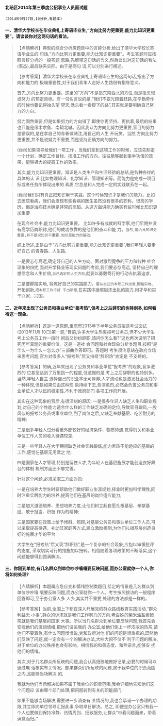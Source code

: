 #### 北碚区2014年第三季度公招事业人员面试题
    (2014年9月27日,10分钟,有题本)
#### 一、清华大学校长在毕业典礼上寄语毕业生,“方向比努力更重要,能力比知识更重要”。请谈谈你对这两句话的看法。
>   【点睛解析】典型的综合分析类题目中的言辞分析,给出了清华大学校长寄语毕业生的
句话,“方向比努力更重要,能力比知识更重要"。考生答题时应按照言辞分析的一般答题
思路,先解释这句话的含义,然后谈出对这句话的看法(表态),最后联系实际。由于是两句
话,可以分别进行阐述。

>   【参考答案】清华大学校长在毕业典礼上寄语毕业生的这两句话,指出了方向和能力的
极端重要性,对于我们青年人走好人生路很有指导意义。

>   首先,方向比努力更重要。这里的“方向”不是指东南西北的方位,而是指思想或努力
的预定目标。有一句名言说的是,“我们不要光顾着赶路,在辛勤劳作的时候也要记得抬头望
望天,低头看一看脚下的路”,其实就是要明确自己努力的方向。

>   努力固然重要,但是如果努力的方向错了,即使你再坚持、再执着,最后的结果也只能是缘木求鱼、南辕北辙。因此我认为方向比努力更重要,盲目的努力是错误的,是在拿自己的青春做赌注,用自己的人生
开玩笑。当然,方向比努力更重要,并不是说努力不重要,而是坚持正确方向的努力。

>   (`我的`)如果领导给我们一项工作，当我们拿到这项工作的时候，应该先制定一个计划，确定工作目标，找准工作的方向，往往能够起到事半功倍的效果，能够极大的提高工作的效率。

>   其次,能力比知识更重要。知识是人类生产和生活经验的总结,是各种各样的具体的认
识,比如物理知识、化学知识、管理知识等。而能力是完成一项目标或者任务所体现出来的
素质,它总是和人完成一定的实践联系在一起。

>   (`我的`)我们只有真正把知识用于实践，这个时候知识才是我们的能力，比如去医院看病，我们会发现有些看病的医生虽然没有很多的职称，很高的学历，但是治病技术确是非常的高超。从这方面讲能力确实有些时候比知识更加重要

>   在现今社会中,能力比知识更重要。
比如许多有成就的科学家,他们早期并没有高学历商职称,他们的成功依靠的是他们的奋斗和能
力。`当然,能力比知识更重要,并不是说知识不重要,知识是能力的基础。`

>   综上所述,正是由于“方向比努力更重要,能力比知识更重要”,我们年轻人要走好自己
的青春路、人生路,

>   一是要志存高远,确定好自己的人生方向。面对激烈竟争的压力和各种
社会现象的纷扰,面对升学择业等现实问题的考验,我们要志存高远,
坚持自己的理想信念和人生价值,`自己选定的人生方向`,就要以勇毅笃行的行动去执着追求。

>   二是要脚踏实地,
锻炼好自己的实践能力。`要从自己的本职工作出发`,`脚踏实地`、开拓创新,`把本职工作千好
干出新意`,在实践中磨砺锻炼出色的能力,用才华和实干兴家、兴国。

#### 二、近年来出现了公务员和事业单位“报考热”,但考上之后辞职的也特别多,如何看待这一现象。
>   【点睛解析】这是一道原题,重庆市2013年下半年公务员招录考试面试(2013年11月
10日)第一题,“目前,许多大学生热衷报考公务员,但不少大学生考上公务员工作一段时
间后又纷纷辞职,请问你怎么看?”这也再次说明了研究历年真题的重要价值。这是一道社
会问题和社会现象分析类题目,按照“是什么一为什么一怎么办”三部曲作答即可。答题时
考生须注意站在政府立场来思考问题,官方对很多人“报考热”后又持续“辞职热”肯定是
不支持的。

>   【参考答案】的确,近年来出现了公务员和事业单位“报考热”的现象,竞争激烈的
位甚至达到了万里挑一的程度,但遗憾的是,考上之后辞职的也特别多。当然,年轻人自主
选择自己的职业本无可厚非,人才流动也是激发社会活力的一种体现,但是如果任由这种现
象持续下去,愈演愈烈,必然会危害公务员和事业单位人才队伍的稳定性,不利于政府部门
各项工作的开展。

>   其实在这种现象的背后,有很深刻的原因:
一是很多年轻人缺乏人生和职业规划,对自己的个性能力适合什么样的工作缺乏准确的定位,导致盲目跟风,一股风似的报考公务员或事业单位,到了岗位之后,又缺乏奉献基层、吃苦耐劳的精神;

>   二是很多年轻人过分看重外部较好的经济条件、物质待遇,觉得机关和事业单位工作人员的收入待遇较差;

>   三是一些年轻人在大学期间缺乏社会实践锻炼,能力素质不能适应的基层的工作,感觉在基层无用武之
地;

>   四是国家在人才管理,特别是留住人才,为年轻人在基层施展才能创造良好舞台的体制
机制方面还不够完善。

>   针对这个问题,必须采取三方面对策:

>   一是在培养大学生时要帮助他们做好职业生涯规划,择业时更加科学理性,同时注重实践能力的培养,提高他们在基层的岗位适应能力;

>   二是加大道德培养、思想培养力度,让他们树立起自愿扎根基层、奉献基层、敢于担当、积极
作为的精神;

>   三是国家要在政策上给予倾斜、照顾,对基层公务员和事业单位工作人员,可
以采取提高待遇、补助其家庭等方式,建立激励机制,为他们扎根基层创造良好的施展才华的平台

>   大学生在“报考热”后又现“辞职热”,是一个复杂的社会现象,应抱以审慎批评的态度,
采取切实可行的措施加以扭转。相信随着各项政策的不断落实,这个问题能够得到圆满解决。



#### 三、你刚到单位,有几名群众到单位吵吵嚷嚷要反映问题,而办公室就你一个人,你将如何处理?
>   【点睛解析】本题属应急应变和情绪控制类题目,给定的情景是几名群众到单位吵吵嚷
嚷要反映问题,而办公室就你一个人。考生按照接访的一般程序回答即可,至于办公室人多
人少,其实并不重要,处理的方法都是一样的。

>   【参考答案】当前,全国上下都在深入开展党的群众路线教育实践活动,“群众利益无
小事”,群众的诉求就是我们工作努力的方向;老百姓的柴米油盐酱醋茶就是我们基层的国家
大事。所以当几名群众到单位要反映问题,我首先会安抚他们的激动情绪,把他们请进我的
办公室,给他们倒上一杯浓浓的热茶,请他们不要着急,有什么问题慢慢说,党和政府对他
们的问题是很重视的,既然他们反映了问题,就一定会有一个的解决办法,大吵大闹不仅不
利于问题的解决,对于单位的办公秩序也会有影响。相信我的和善态度、和煦语言,能够安
抚他们的情绪。

>   其次,对于几名群众所反映的问题,我会认真细致地做好记录,必要的时候可以通过电
话核实有关情况。部果群众们所反映的问题,属于我单位的职责范围之内,且能够当场解决
的,

>   我就为他们当场解决如果不属于我单位的职责范围,我会详细地告知他们这个问题应
该由哪个部门处理,把问题转到有关的职能部门;

>   如果不能够当场解决,需要进一步调查有
关情况的,我也会承诺一个办理的期跟,并立即向单位领导汇报此事,争取早日解决。总之,
即便是办公室只有我一个人也要做到保持冷静、热情周到、细致服务,让群众“带着问题而来，带着满意而归。”





























